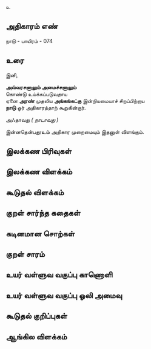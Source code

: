 உ


## அதிகாரம் எண்

நாடு - பாயிரம் - 074  
## உரை

இனி, 

**அவ்வரசனாலும் அமைச்சனாலும்**  
கொண்டு உய்க்கப்படுவதாய  
ஏனை **அரண்** முதலிய **அங்கங்கட்கு** இன்றியமையாச் சிறப்பிற்றாய  
**நாடு** ஓர் அதிகாரத்தாற் கூறுகின்றார்.  

அஃதாவது _( நாடாவது )_  

இன்னதென்பதூஉம் அதிகார முறைமையும் இதனுள் விளங்கும்.

## இலக்கண பிரிவுகள் 


## இலக்கண விளக்கம்


## கூடுதல் விளக்கம்


## குறள் சார்ந்த கதைகள் 


## கடினமான சொற்கள்


## குறள் சாரம் 


## உயர் வள்ளுவ வகுப்பு காணொளி


## உயர் வள்ளுவ வகுப்பு ஒலி அமைவு 


## கூடுதல் குறிப்புகள்


## ஆங்கில விளக்கம்

